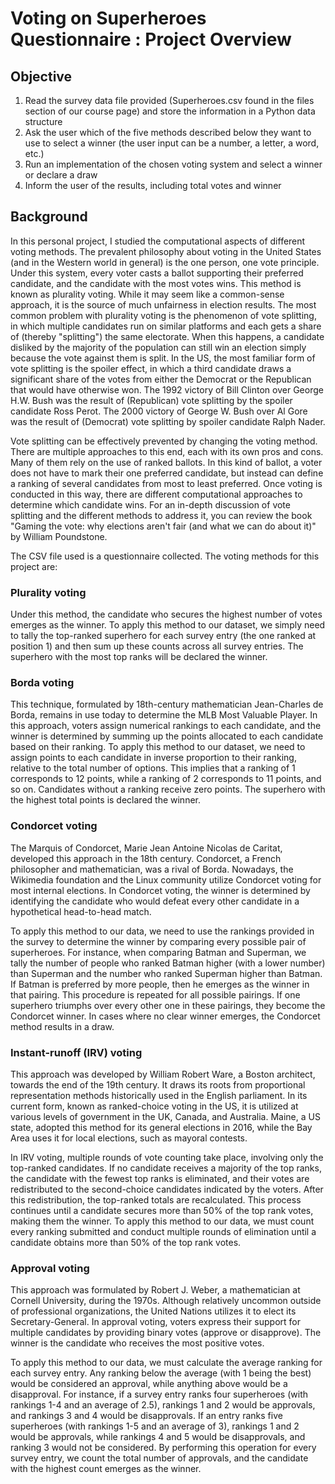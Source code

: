 # Voting on Superheroes Questionnaire : Project Overview

## Objective 
1. Read the survey data file provided (Superheroes.csv found in the files section of our course page) and store the information in a Python data structure
2. Ask the user which of the five methods described below they want to use to select a winner (the user input can be a number, a letter, a word, etc.)
3. Run an implementation of the chosen voting system and select a winner or declare a draw
4. Inform the user of the results, including total votes and winner

## Background
In this personal project, I studied the computational aspects of different voting methods. The prevalent philosophy about voting in the United States (and in the Western world in general) is the one person, one vote principle. Under this system, every voter casts a ballot supporting their preferred candidate, and the candidate with the most votes wins. This method is known as plurality voting. While it may seem like a common-sense approach, it is the source of much unfairness in election results. The most common problem with plurality voting is the phenomenon of vote splitting, in which multiple candidates run on similar platforms and each gets a share of (thereby "splitting") the same electorate. When this happens, a candidate disliked by the majority of the population can still win an election simply because the vote against them is split.
In the US, the most familiar form of vote splitting is the spoiler effect, in which a third candidate draws a significant share of the votes from either the Democrat or the Republican that would have otherwise won. The 1992 victory of Bill Clinton over George H.W. Bush was the result of (Republican) vote splitting by the spoiler candidate Ross Perot. The 2000 victory of George W. Bush over Al Gore was the result of (Democrat) vote splitting by spoiler candidate Ralph Nader.

Vote splitting can be effectively prevented by changing the voting method. There are multiple approaches to this end, each with its own pros and cons. Many of them rely on the use of ranked ballots. In this kind of ballot, a voter does not have to mark their one preferred candidate, but instead can define a ranking of several candidates from most to least preferred. Once voting is conducted in this way, there are different computational approaches to determine which candidate wins. For an in-depth discussion of vote splitting and the different methods to address it, you can review the book "Gaming the vote: why elections aren't fair (and what we can do about it)" by William Poundstone.

The CSV file used is a questionnaire collected. The voting methods for this project are:

### Plurality voting
Under this method, the candidate who secures the highest number of votes emerges as the winner. To apply this method to our dataset, we simply need to tally the top-ranked superhero for each survey entry (the one ranked at position 1) and then sum up these counts across all survey entries. The superhero with the most top ranks will be declared the winner.

### Borda voting
This technique, formulated by 18th-century mathematician Jean-Charles de Borda, remains in use today to determine the MLB Most Valuable Player. In this approach, voters assign numerical rankings to each candidate, and the winner is determined by summing up the points allocated to each candidate based on their ranking. To apply this method to our dataset, we need to assign points to each candidate in inverse proportion to their ranking, relative to the total number of options. This implies that a ranking of 1 corresponds to 12 points, while a ranking of 2 corresponds to 11 points, and so on. Candidates without a ranking receive zero points. The superhero with the highest total points is declared the winner.

### Condorcet voting
The Marquis of Condorcet, Marie Jean Antoine Nicolas de Caritat, developed this approach in the 18th century. Condorcet, a French philosopher and mathematician, was a rival of Borda. Nowadays, the Wikimedia foundation and the Linux community utilize Condorcet voting for most internal elections. In Condorcet voting, the winner is determined by identifying the candidate who would defeat every other candidate in a hypothetical head-to-head match.

To apply this method to our data, we need to use the rankings provided in the survey to determine the winner by comparing every possible pair of superheroes. For instance, when comparing Batman and Superman, we tally the number of people who ranked Batman higher (with a lower number) than Superman and the number who ranked Superman higher than Batman. If Batman is preferred by more people, then he emerges as the winner in that pairing. This procedure is repeated for all possible pairings. If one superhero triumphs over every other one in these pairings, they become the Condorcet winner. In cases where no clear winner emerges, the Condorcet method results in a draw.

### Instant-runoff (IRV) voting

This approach was developed by William Robert Ware, a Boston architect, towards the end of the 19th century. It draws its roots from proportional representation methods historically used in the English parliament. In its current form, known as ranked-choice voting in the US, it is utilized at various levels of government in the UK, Canada, and Australia. Maine, a US state, adopted this method for its general elections in 2016, while the Bay Area uses it for local elections, such as mayoral contests.

In IRV voting, multiple rounds of vote counting take place, involving only the top-ranked candidates. If no candidate receives a majority of the top ranks, the candidate with the fewest top ranks is eliminated, and their votes are redistributed to the second-choice candidates indicated by the voters. After this redistribution, the top-ranked totals are recalculated. This process continues until a candidate secures more than 50% of the top rank votes, making them the winner. To apply this method to our data, we must count every ranking submitted and conduct multiple rounds of elimination until a candidate obtains more than 50% of the top rank votes.

### Approval voting

This approach was formulated by Robert J. Weber, a mathematician at Cornell University, during the 1970s. Although relatively uncommon outside of professional organizations, the United Nations utilizes it to elect its Secretary-General. In approval voting, voters express their support for multiple candidates by providing binary votes (approve or disapprove). The winner is the candidate who receives the most positive votes.

To apply this method to our data, we must calculate the average ranking for each survey entry. Any ranking below the average (with 1 being the best) would be considered an approval, while anything above would be a disapproval. For instance, if a survey entry ranks four superheroes (with rankings 1-4 and an average of 2.5), rankings 1 and 2 would be approvals, and rankings 3 and 4 would be disapprovals. If an entry ranks five superheroes (with rankings 1-5 and an average of 3), rankings 1 and 2 would be approvals, while rankings 4 and 5 would be disapprovals, and ranking 3 would not be considered. By performing this operation for every survey entry, we count the total number of approvals, and the candidate with the highest count emerges as the winner.


